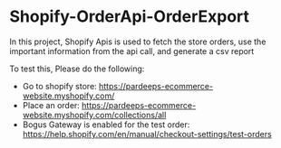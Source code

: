 # Shopify-OrderApi-OrderExport

In this project, Shopify Apis is used to fetch the store orders, use the important information from the api call, and generate a csv report

To test this, Please do the following:

- Go to shopify store: https://pardeeps-ecommerce-website.myshopify.com/
- Place an order: https://pardeeps-ecommerce-website.myshopify.com/collections/all
- Bogus Gateway is enabled for the test order: https://help.shopify.com/en/manual/checkout-settings/test-orders



